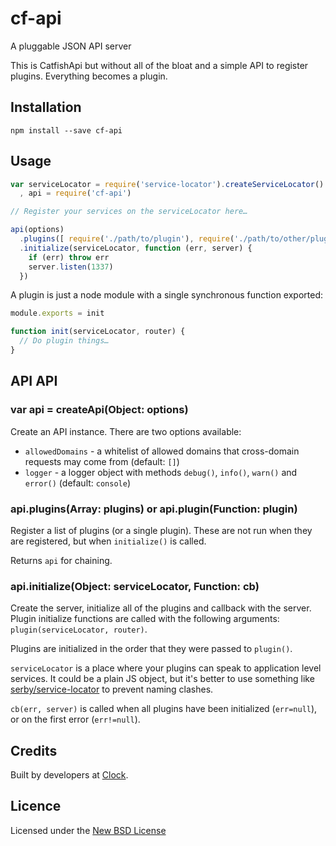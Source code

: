 # cf-api

A pluggable JSON API server

This is CatfishApi but without all of the bloat and a simple API to register plugins.
Everything becomes a plugin.

## Installation

    npm install --save cf-api

## Usage

```js
var serviceLocator = require('service-locator').createServiceLocator()
  , api = require('cf-api')

// Register your services on the serviceLocator here…

api(options)
  .plugins([ require('./path/to/plugin'), require('./path/to/other/plugin') ])
  .initialize(serviceLocator, function (err, server) {
    if (err) throw err
    server.listen(1337)
  })
```

A plugin is just a node module with a single synchronous function exported:

```js
module.exports = init

function init(serviceLocator, router) {
  // Do plugin things…
}
```

## API API

### var api = createApi(Object: options)

Create an API instance. There are two options available:

- `allowedDomains` - a whitelist of allowed domains that cross-domain requests may come from (default: `[]`)
- `logger` - a logger object with methods `debug()`, `info()`, `warn()` and `error()` (default: `console`)

### api.plugins(Array: plugins) or api.plugin(Function: plugin)

Register a list of plugins (or a single plugin). These are not run when they are registered, but when `initialize()`
is called.

Returns `api` for chaining.

### api.initialize(Object: serviceLocator, Function: cb)

Create the server, initialize all of the plugins and callback with the server. Plugin initialize
functions are called with the following arguments: `plugin(serviceLocator, router)`.

Plugins are initialized in the order that they were passed to `plugin()`.

`serviceLocator` is a place where your plugins can speak to application level services.
It could be a plain JS object, but it's better to use something like
[serby/service-locator](https://github.com/serby/service-locator) to prevent naming clashes.

`cb(err, server)` is called when all plugins have been initialized (`err=null`), or on the first
error (`err!=null`).

## Credits
Built by developers at [Clock](http://clock.co.uk).

## Licence
Licensed under the [New BSD License](http://opensource.org/licenses/bsd-license.php)
